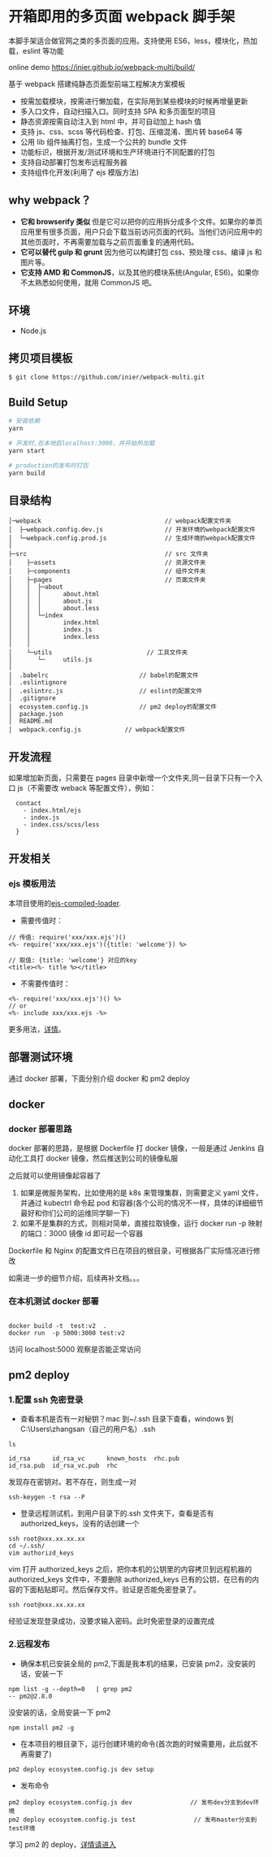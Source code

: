 # 开箱即用的多页面 webpack 脚手架

本脚手架适合做官网之类的多页面的应用。支持使用 ES6，less，模块化，热加载，eslint 等功能

online demo https://inier.github.io/webpack-multi/build/

基于 webpack 搭建纯静态页面型前端工程解决方案模板

-   按需加载模块，按需进行懒加载，在实际用到某些模块的时候再增量更新
-   多入口文件，自动扫描入口。同时支持 SPA 和多页面型的项目
-   静态资源按需自动注入到 html 中，并可自动加上 hash 值
-   支持 js、css、scss 等代码检查、打包、压缩混淆、图片转 base64 等
-   公用 lib 组件抽离打包，生成一个公共的 bundle 文件
-   功能标识，根据开发/测试环境和生产环境进行不同配置的打包
-   支持自动部署打包发布远程服务器
-   支持组件化开发(利用了 ejs 模版方法)

## why webpack？

-   **它和 browserify 类似** 但是它可以把你的应用拆分成多个文件。如果你的单页应用里有很多页面，用户只会下载当前访问页面的代码。当他们访问应用中的其他页面时，不再需要加载与之前页面重复的通用代码。
-   **它可以替代 gulp 和 grunt** 因为他可以构建打包 css、预处理 css、编译 js 和图片等。
-   **它支持 AMD 和 CommonJS**，以及其他的模块系统(Angular, ES6)。如果你不太熟悉如何使用，就用 CommonJS 吧。

## 环境

-   Node.js

## 拷贝项目模板

    $ git clone https://github.com/inier/webpack-multi.git

## Build Setup

```bash
# 安装依赖
yarn

# 开发时,在本地启localhost:3000，并开始热加载
yarn start

# production的发布时打包
yarn build

```

## 目录结构

```
│─webpack                                  // webpack配置文件夹
│  ├─webpack.config.dev.js                 // 开发环境的webpack配置文件
│  └─webpack.config.prod.js                // 生成环境的webpack配置文件
│
├─src                                      // src 文件夹
│    ├─assets                              // 资源文件夹
│    ├─components                          // 组件文件夹
│    ├─pages                               // 页面文件夹
│    │  ├─about
│    │  │      about.html
│    │  │      about.js
│    │  │      about.less
│    │  └─index
│    │         index.html
│    │         index.js
│    │         index.less
│    │
│    └─utils                          // 工具文件夹
│       └─     utils.js
│
│  .babelrc                         // babel的配置文件
│  .eslintignore
│  .eslintrc.js                     // eslint的配置文件
│  .gitignore
│  ecosystem.config.js              // pm2 deploy的配置文件
│  package.json
│  README.md
│  webpack.config.js            // webpack配置文件

```

## 开发流程

如果增加新页面，只需要在 pages 目录中新增一个文件夹,同一目录下只有一个入口 js（不需要改 weback 等配置文件），例如：

```
  contact
    - index.html/ejs
    - index.js
    - index.css/scss/less
  }

```

## 开发相关

### ejs 模板用法

本项目使用的[ejs-compiled-loader](https://github.com/bazilio91/ejs-compiled-loader#htmlminify).

-   需要传值时：

```
// 传值: require('xxx/xxx.ejs')()
<%- require('xxx/xxx.ejs')({title: 'welcome'}) %>

// 取值: {title: 'welcome'} 对应的key
<title><%- title %></title>
```

-   不需要传值时：

```
<%- require('xxx/xxx.ejs')() %>
// or
<%- include xxx/xxx.ejs -%>
```

更多用法，[详情](https://github.com/mde/ejs/blob/master/docs/syntax.md)。
## 部署测试环境

通过 docker 部署，下面分别介绍 docker 和 pm2 deploy

## docker

### docker 部署思路

docker 部署的思路，是根据 Dockerfile 打 docker 镜像，一般是通过 Jenkins 自动化工具打 docker 镜像，然后推送到公司的镜像私服

之后就可以使用镜像起容器了

1. 如果是微服务架构，比如使用的是 k8s 来管理集群，则需要定义 yaml 文件，并通过 kubectrl 命令起 pod 和容器(各个公司的情况不一样，具体的详细细节最好和你们公司的运维同学聊一下)
2. 如果不是集群的方式，则相对简单，直接拉取镜像，运行 docker run -p 映射的端口：3000 镜像 id 即可起一个容器

Dockerfile 和 Nginx 的配置文件已在项目的根目录，可根据各厂实际情况进行修改

如需进一步的细节介绍，后续再补文档。。。

### 在本机测试 docker 部署

```

docker build -t  test:v2  .
docker run  -p 5000:3000 test:v2

```

访问 localhost:5000 观察是否能正常访问

## pm2 deploy

### 1.配置 ssh 免密登录

-   查看本机是否有一对秘钥？mac 到~/.ssh 目录下查看，windows 到 C:\Users\zhangsan（自己的用户名）\.ssh

```
ls

id_rsa      id_rsa_vc      known_hosts  rhc.pub
id_rsa.pub  id_rsa_vc.pub  rhc

```

发现存在密钥对。若不存在，则生成一对

```
ssh-keygen -t rsa --P

```

-   登录远程测试机，到用户目录下的.ssh 文件夹下，查看是否有 authorized_keys，没有的话创建一个

```
ssh root@xxx.xx.xx.xx
cd ~/.ssh/
vim authorizd_keys

```

vim 打开 authorized_keys 之后，把你本机的公钥里的内容拷贝到远程机器的 authorized_keys 文件中，不要删除 authorized_keys 已有的公钥，在已有的内容的下面粘贴即可。然后保存文件。验证是否能免密登录了。

```
ssh root@xxx.xx.xx.xx

```

经验证发现登录成功，没要求输入密码。此时免密登录的设置完成

### 2.远程发布

-   确保本机已安装全局的 pm2,下面是我本机的结果，已安装 pm2，没安装的话，安装一下

```
npm list -g --depth=0   | grep pm2
-- pm2@2.8.0

```

没安装的话，全局安装一下 pm2

```
npm install pm2 -g

```

-   在本项目的根目录下，运行创建环境的命令(首次跑的时候需要用，此后就不再需要了)

```
pm2 deploy ecosystem.config.js dev setup

```

-   发布命令

```
pm2 deploy ecosystem.config.js dev                // 发布dev分支到dev环境
pm2 deploy ecosystem.config.js test                // 发布master分支到test环境
```

学习 pm2 的 deploy，[详情请进入](http://pm2.keymetrics.io/docs/usage/deployment/#windows-consideration)
